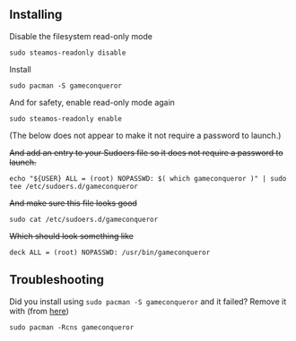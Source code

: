 
## Installing

Disable the filesystem read-only mode

```
sudo steamos-readonly disable
```

Install

```
sudo pacman -S gameconqueror
```

And for safety, enable read-only mode again

```
sudo steamos-readonly enable
```

(The below does not appear to make it not require a password to launch.)

~~And add an entry to your Sudoers file so it does not require a password to launch.~~

```
echo "${USER} ALL = (root) NOPASSWD: $( which gameconqueror )" | sudo tee /etc/sudoers.d/gameconqueror
```

~~And make sure this file looks good~~

```
sudo cat /etc/sudoers.d/gameconqueror
```

~~Which should look something like~~

```
deck ALL = (root) NOPASSWD: /usr/bin/gameconqueror
```

## Troubleshooting

Did you install using `sudo pacman -S gameconqueror` and it failed? Remove it with (from [here](https://linux-packages.com/arch-linux/package/gameconqueror))

```
sudo pacman -Rcns gameconqueror
```
